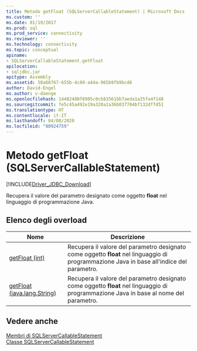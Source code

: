 ```yaml
---
title: Metodo getFloat (SQLServerCallableStatement) | Microsoft Docs
ms.custom: ''
ms.date: 01/19/2017
ms.prod: sql
ms.prod_service: connectivity
ms.reviewer: ''
ms.technology: connectivity
ms.topic: conceptual
apiname:
- SQLServerCallableStatement.getFloat
apilocation:
- sqljdbc.jar
apitype: Assembly
ms.assetid: 58a60767-655b-4c89-a44a-965b9fb9bcd6
author: David-Engel
ms.author: v-daenge
ms.openlocfilehash: 14482480f8905c0cb83561bb7aeda1a35fa4f148
ms.sourcegitcommit: fe5c45a492e19a320a1a36b037704bf132dffd51
ms.translationtype: HT
ms.contentlocale: it-IT
ms.lasthandoff: 04/08/2020
ms.locfileid: "80924759"
---
```

# <a name="getfloat-method-sqlservercallablestatement"></a>Metodo getFloat (SQLServerCallableStatement)
[!INCLUDE[Driver_JDBC_Download](../../../includes/driver_jdbc_download.md)]

  Recupera il valore del parametro designato come oggetto **float** nel linguaggio di programmazione Java.  
  
## <a name="overload-list"></a>Elenco degli overload  
  
|Nome|Descrizione|  
|----------|-----------------|  
|[getFloat (int)](../../../connect/jdbc/reference/getfloat-method-int.md)|Recupera il valore del parametro designato come oggetto **float** nel linguaggio di programmazione Java in base all'indice del parametro.|  
|[getFloat (java.lang.String)](../../../connect/jdbc/reference/getfloat-method-java-lang-string.md)|Recupera il valore del parametro designato come oggetto **float** nel linguaggio di programmazione Java in base al nome del parametro.|  
  
## <a name="see-also"></a>Vedere anche  
 [Membri di SQLServerCallableStatement](../../../connect/jdbc/reference/sqlservercallablestatement-members.md)   
 [Classe SQLServerCallableStatement](../../../connect/jdbc/reference/sqlservercallablestatement-class.md)  
  
  
